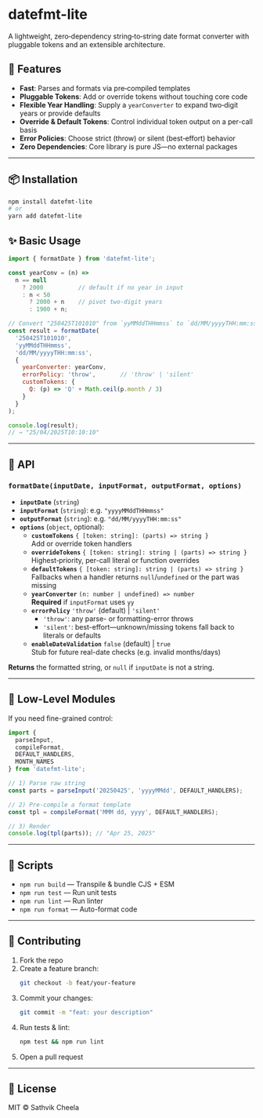 # datefmt-lite

A lightweight, zero‑dependency string‑to‑string date format converter with pluggable tokens and an extensible architecture.

## 🚀 Features

- **Fast**: Parses and formats via pre‑compiled templates  
- **Pluggable Tokens**: Add or override tokens without touching core code  
- **Flexible Year Handling**: Supply a `yearConverter` to expand two‑digit years or provide defaults  
- **Override & Default Tokens**: Control individual token output on a per-call basis  
- **Error Policies**: Choose strict (throw) or silent (best‑effort) behavior  
- **Zero Dependencies**: Core library is pure JS—no external packages  

---

## 📦 Installation

```bash
npm install datefmt-lite
# or
yarn add datefmt-lite
```

## ✨ Basic Usage

```js
import { formatDate } from 'datefmt-lite';

const yearConv = (n) =>
  n == null
    ? 2000          // default if no year in input
    : n < 50
      ? 2000 + n    // pivot two‑digit years
      : 1900 + n;

// Convert "250425T101010" from `yyMMddTHHmmss` to `dd/MM/yyyyTHH:mm:ss`
const result = formatDate(
  '250425T101010',
  'yyMMddTHHmmss',
  'dd/MM/yyyyTHH:mm:ss',
  {
    yearConverter: yearConv,
    errorPolicy: 'throw',       // 'throw' | 'silent'
    customTokens: {
      Q: (p) => 'Q' + Math.ceil(p.month / 3)
    }
  }
);

console.log(result);
// → "25/04/2025T10:10:10"
```

---

## 🧩 API

### `formatDate(inputDate, inputFormat, outputFormat, options)`

- **`inputDate`** (`string`)  
- **`inputFormat`** (`string`): e.g. `"yyyyMMddTHHmmss"`  
- **`outputFormat`** (`string`): e.g. `"dd/MM/yyyyTHH:mm:ss"`  
- **`options`** (`object`, optional):
  - **`customTokens`** `{ [token: string]: (parts) => string }`  
    Add or override token handlers  
  - **`overrideTokens`** `{ [token: string]: string | (parts) => string }`  
    Highest‑priority, per-call literal or function overrides  
  - **`defaultTokens`** `{ [token: string]: string | (parts) => string }`  
    Fallbacks when a handler returns `null`/`undefined` or the part was missing  
  - **`yearConverter`** `(n: number | undefined) => number`  
    **Required** if `inputFormat` uses `yy`  
  - **`errorPolicy`** `'throw'` (default) | `'silent'`  
    - `'throw'`: any parse- or formatting-error throws  
    - `'silent'`: best-effort—unknown/missing tokens fall back to literals or defaults  
  - **`enableDateValidation`** `false` (default) | `true`  
    Stub for future real-date checks (e.g. invalid months/days)

**Returns** the formatted string, or `null` if `inputDate` is not a string.

---

## 🔎 Low-Level Modules

If you need fine-grained control:

```js
import {
  parseInput,
  compileFormat,
  DEFAULT_HANDLERS,
  MONTH_NAMES
} from 'datefmt-lite';

// 1) Parse raw string
const parts = parseInput('20250425', 'yyyyMMdd', DEFAULT_HANDLERS);

// 2) Pre-compile a format template
const tpl = compileFormat('MMM dd, yyyy', DEFAULT_HANDLERS);

// 3) Render
console.log(tpl(parts)); // "Apr 25, 2025"
```

---

## 🔧 Scripts

- `npm run build`  — Transpile & bundle CJS + ESM  
- `npm run test`   — Run unit tests  
- `npm run lint`   — Run linter  
- `npm run format` — Auto-format code  

---

## 🤝 Contributing

1. Fork the repo  
2. Create a feature branch:  
   ```bash
   git checkout -b feat/your-feature
   ```  
3. Commit your changes:  
   ```bash
   git commit -m "feat: your description"
   ```  
4. Run tests & lint:  
   ```bash
   npm test && npm run lint
   ```  
5. Open a pull request

---

## 📄 License

MIT © Sathvik Cheela
